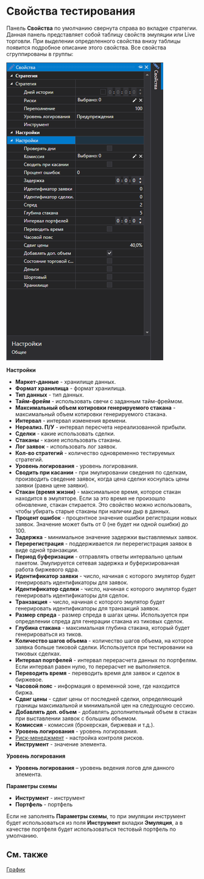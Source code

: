 # Свойства тестирования

Панель **Свойства** по умолчанию свернута справа во вкладке стратегии. Данная панель представляет собой таблицу свойств эмуляции или Live торговли. При выделении определенного свойства внизу таблицы появится подробное описание этого свойства. Все свойства сгруппированы в группы:

![Designer Properties emulation 00](../../../../images/designer_properties_emulation_00.png)

**Настройки**

- **Маркет\-данные** \- хранилище данных.
- **Формат хранилища** \- формат хранилища.
- **Тип данных** \- тип данных.
- **Тайм\-фрейм** \- использовать свечи с заданным тайм\-фреймом.
- **Максимальный объем котировки генерируемого стакана** \- максимальный объем котировки генерируемого стакана.
- **Интервал** \- интервал изменения времени.
- **Нереализ. П\/У** \- интервал пересчета нереализованной прибыли.
- **Сделки** \- какие использовать сделки.
- **Стаканы** \- какие использовать стаканы.
- **Лог заявок** \- использовать лог заявок.
- **Кол\-во стратегий** \- количество одновременно тестируемых стратегий.
- **Уровень логирования** \- уровень логирования.
- **Сводить при касании** \- при эмулировании сведения по сделкам, производить сведение заявок, когда цена сделки коснулась цены заявки (равна цене заявки).
- **Стакан (время жизни)** \- максимальное время, которое стакан находится в эмуляторе. Если за это время не произошло обновление, стакан стирается. Это свойство можно использовать, чтобы убирать старые стаканы при наличии дыр в данных.
- **Процент ошибок** \- процентное значение ошибки регистрации новых заявок. Значение может быть от 0 (не будет ни одной ошибки) до 100.
- **Задержка** \- минимальное значение задержки выставляемых заявок.
- **Перерегистрация** \- поддерживается ли перерегистрация заявок в виде одной транзакции.
- **Период буферизации** \- отправлять ответы интервально целым пакетом. Эмулируется сетевая задержка и буферизированная работа биржевого ядра.
- **Идентификатор заявки** \- число, начиная с которого эмулятор будет генерировать идентификаторы для заявок.
- **Идентификатор сделки** \- число, начиная с которого эмулятор будет генерировать идентификаторы для сделок.
- **Транзакция** \- число, начиная с которого эмулятор будет генерировать идентификаторы для транзакций заявок.
- **Размер спреда** \- размер спреда в шагах цены. Используется при определении спреда для генерации стакана из тиковых сделок.
- **Глубина стакана** \- максимальная глубина стакана, который будет генерироваться из тиков.
- **Количество шагов объема** \- количество шагов объема, на которое заявка больше тиковой сделки. Используется при тестировании на тиковых сделках.
- **Интервал портфелей** \- интервал перерасчета данных по портфелям. Если интервал равен нулю, то перерасчет не выполняется.
- **Переводить время** \- переводить время для заявок и сделок в биржевое.
- **Часовой пояс** \- информация о временной зоне, где находится биржа.
- **Сдвиг цены** \- сдвиг цены от последней сделки, определяющий границы максимальной и минимальной цен на следующую сессию.
- **Добавлять доп. объем** \- добавлять дополнительный объем в стакан при выставлении заявок с большим объемом.
- **Комиссия** \- комиссия (брокерская, биржевая и т.д.).
- **Уровень логирования** \- уровень логирования.
- [Риск\-менеджмент](../risk_management.md) \- настройка контроля рисков.
- **Инструмент** \- значение элемента.

**Уровень логирования**

- **Уровень логирования** – уровень ведения логов для данного элемента.

**Параметры схемы**

- **Инструмент** \- инструмент
- **Портфель** \- портфель

Если не заполнять **Параметры схемы**, то при эмуляции инструмент будет использоваться из поля **Инструмент** вкладки **Эмуляция**, а в качестве портфеля будет использоваться тестовый портфель по умолчанию.

## См. также

[График](chart.md)
